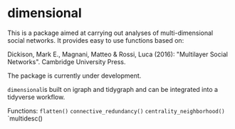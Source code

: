 # dimensional

This is a package aimed at carrying out analyses of multi-dimensional social networks. It provides easy to use functions based on:

Dickison, Mark E., Magnani, Matteo & Rossi, Luca (2016): "Multilayer Social Networks". Cambridge University Press.

The package is currently under development.

`dimensional`is built on igraph and tidygraph and can be integrated into a tidyverse workflow. 

Functions:
`flatten()`
`connective_redundancy()`
`centrality_neighborhood()`
`multidesc()
